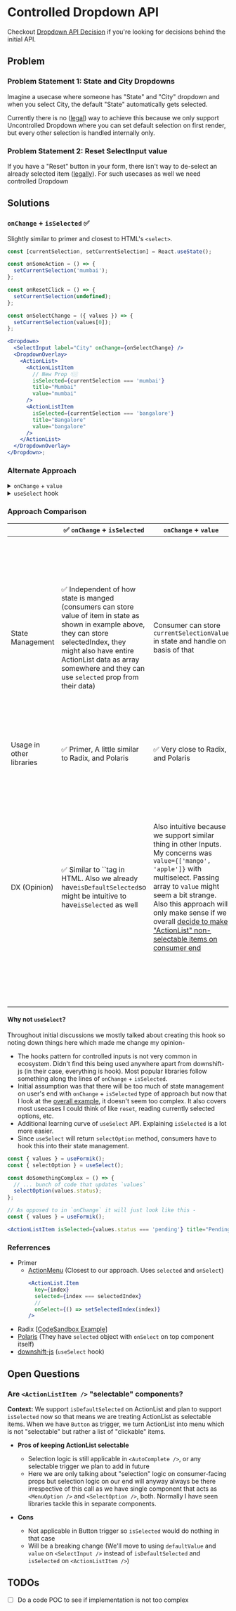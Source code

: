 # Controlled Dropdown API

Checkout [Dropdown API Decision](./decisions.md) if you're looking for decisions behind the initial API.

## Problem

### Problem Statement 1: State and City Dropdowns

Imagine a usecase where someone has "State" and "City" dropdown and when you select City, the default "State" automatically gets selected.

Currently there is no ([legal](https://codesandbox.io/s/state-fill-usecase-42u1ev?file=/App.tsx)) way to achieve this because we only support Uncontrolled Dropdown where you can set default selection on first render, but every other selection is handled internally only.

### Problem Statement 2: Reset SelectInput value

If you have a "Reset" button in your form, there isn't way to de-select an already selected item ([legally](https://razorpay.slack.com/archives/C01H13RTF8V/p1681287510398639?thread_ts=1681286843.013449&cid=C01H13RTF8V)). For such usecases as well we need controlled Dropdown

## Solutions

### `onChange` + `isSelected` ✅

Slightly similar to primer and closest to HTML's `<select>`.

```jsx
const [currentSelection, setCurrentSelection] = React.useState();

const onSomeAction = () => {
  setCurrentSelection('mumbai');
};

const onResetClick = () => {
  setCurrentSelection(undefined);
};

const onSelectChange = ({ values }) => {
  setCurrentSelection(values[0]);
};

<Dropdown>
  <SelectInput label="City" onChange={onSelectChange} />
  <DropdownOverlay>
    <ActionList>
      <ActionListItem
        // New Prop 👇🏼
        isSelected={currentSelection === 'mumbai'}
        title="Mumbai"
        value="mumbai"
      />
      <ActionListItem
        isSelected={currentSelection === 'bangalore'}
        title="Bangalore"
        value="bangalore"
      />
    </ActionList>
  </DropdownOverlay>
</Dropdown>;
```

### Alternate Approach

<details>
<summary><code>onChange</code> + <code>value</code></summary>

### `onChange` + `value`

```jsx
const [currentSelection, setCurrentSelection] = React.useState();

const onSomeAction = () => {
  setCurrentSelection('mumbai');
};

const onResetClick = () => {
  setCurrentSelection(undefined);
};

const onSelectChange = ({ values }) => {
  setCurrentSelection(values[0]);
};

<Dropdown>
  <SelectInput
    label="City"
    // New Prop 👇🏼
    value={currentSelection}
    onChange={onSelectChange}
  />
  <DropdownOverlay>
    <ActionList>
      <ActionListItem title="Mumbai" value="mumbai" />
      <ActionListItem title="Bangalore" value="bangalore" />
    </ActionList>
  </DropdownOverlay>
</Dropdown>;
```

</details>

<details>
<summary><code>useSelect</code> hook</summary>

```jsx
const { selectItem, reset, dropdownRef } = useSelect();

const onSomeAction = () => {
  selectItem('mumbai');
};

const onResetClick = () => {
  reset();
};

<Dropdown ref={dropdownRef}>
  <SelectInput />
  <DropdownOverlay>
    <ActionList>
      <ActionListItem title="Mumbai" value="mumbai" />
      <ActionListItem title="Bangalore" value="bangalore" />
    </ActionList>
  </DropdownOverlay>
</Dropdown>;
```

Inspirations

</details>

### Approach Comparison

|                          | ✅ `onChange` + `isSelected`                                                                                                                                                                                                                                | `onChange` + `value`                                                                                                                                                                                                                                                                                                                                    | `useSelect`                                                                                                                                                                                                                                                              |
| ------------------------ | ----------------------------------------------------------------------------------------------------------------------------------------------------------------------------------------------------------------------------------------------------------- | ------------------------------------------------------------------------------------------------------------------------------------------------------------------------------------------------------------------------------------------------------------------------------------------------------------------------------------------------------- | ------------------------------------------------------------------------------------------------------------------------------------------------------------------------------------------------------------------------------------------------------------------------ |
| State Management         | ✅ Independent of how state is manged (consumers can store value of item in state as shown in example above, they can store selectedIndex, they might also have entire ActionList data as array somewhere and they can use `selected` prop from their data) | Consumer can store `currentSelectionValue` in state and handle on basis of that                                                                                                                                                                                                                                                                         | Handles state internally. Requires FE Core to export appropriate methods. E.g. If consumer is storing selected data in some object, they have to transform that data to our input format and then call `selectItem`                                                      |
| Usage in other libraries | ✅ Primer, A little similar to Radix, and Polaris                                                                                                                                                                                                           | ✅ Very close to Radix, and Polaris                                                                                                                                                                                                                                                                                                                     | downshift-js                                                                                                                                                                                                                                                             |
| DX (Opinion)             | ✅ Similar to ``tag in HTML. Also we already have`isDefaultSelected`so might be intuitive to have`isSelected` as well                                                                                                                                       | Also intuitive because we support similar thing in other Inputs. My concerns was `value={['mango', 'apple']}` with multiselect. Passing array to `value` might seem a bit strange. Also this approach will only make sense if we overall [decide to make "ActionList" non-selectable items on consumer end](#are-actionlistitem--selectable-components) | This forces you to write selection logic outside of JSX which might not be as intuitive when you want to do something like fetching initial data from API and set selected values while rendering the ActionList. More info at [why not `useSelect`](#why-not-useselect) |

#### Why not `useSelect`?

Throughout initial discussions we mostly talked about creating this hook so noting down things here which made me change my opinion-

- The hooks pattern for controlled inputs is not very common in ecosystem. Didn't find this being used anywhere apart from downshift-js (in their case, everything is hook). Most popular libraries follow something along the lines of `onChange` + `isSelected`.
- Initial assumption was that there will be too much of state management on user's end with `onChange` + `isSelected` type of approach but now that I look at the [overall example](#onchange--isselected-), it doesn't seem too complex. It also covers most usecases I could think of like `reset`, reading currently selected options, etc.
- Additional learning curve of `useSelect` API. Explaining `isSelected` is a lot more easier.
- Since `useSelect` will return `selectOption` method, consumers have to hook this into their state management.

```jsx
const { values } = useFormik();
const { selectOption } = useSelect();

const doSomethingComplex = () => {
  // ... bunch of code that updates `values`
  selectOption(values.status);
};

// As opposed to in `onChange` it will just look like this -
const { values } = useFormik();

<ActionListItem isSelected={values.status === 'pending'} title="Pending" />;
```

### Referrences

- Primer
  - [ActionMenu](https://primer.style/react/ActionMenu#with-selection) (Closest to our approach. Uses `selected` and `onSelect`)
    ```jsx
    <ActionList.Item
      key={index}
      selected={index === selectedIndex}
      //
      onSelect={() => setSelectedIndex(index)}
    />
    ```
- Radix [[CodeSandbox Example](https://codesandbox.io/p/sandbox/holy-cache-5kwcgm?selection=%5B%7B%22endColumn%22%3A1%2C%22endLineNumber%22%3A28%2C%22startColumn%22%3A1%2C%22startLineNumber%22%3A24%7D%5D&file=%2FApp.jsx)]
- [Polaris](https://polaris.shopify.com/components/selection-and-input/autocomplete) (They have `selected` object with `onSelect` on top component itself)
- [downshift-js](https://github.com/downshift-js/downshift/tree/master/src/hooks/useSelect#actions) (`useSelect` hook)

## Open Questions

### Are `<ActionListItem />` "selectable" components?

**Context:** We support `isDefaultSelected` on ActionList and plan to support `isSelected` now so that means we are treating ActionList as selectable items. When we have `Button` as trigger, we turn ActionList into menu which is not "selectable" but rather a list of "clickable" items.

- **Pros of keeping ActionList selectable**

  - Selection logic is still applicable in `<AutoComplete />`, or any selectable trigger we plan to add in future
  - Here we are only talking about "selection" logic on consumer-facing props but selection logic on our end will anyway always be there irrespective of this call as we have single component that acts as `<MenuOption />` and `<SelectOption />`, both. Normally I have seen libraries tackle this in separate components.

- **Cons**
  - Not applicable in Button trigger so `isSelected` would do nothing in that case
  - Will be a breaking change (We'll move to using `defaultValue` and `value` on `<SelectInput />` instead of `isDefaultSelected` and `isSelected` on `<ActionListItem />`)

## TODOs

- [ ] Do a code POC to see if implementation is not too complex
